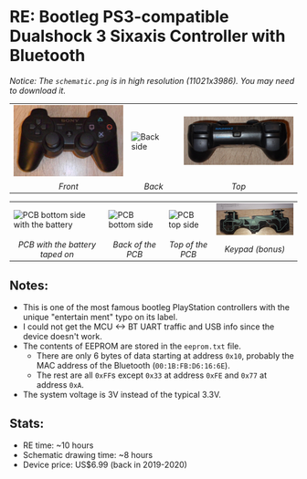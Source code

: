 # RE: Bootleg PS3-compatible Dualshock 3 Sixaxis Controller with Bluetooth
_Notice: The `schematic.png` is in high resolution (11021x3986). You may need to download it._

<table><tr>
  <td><img src="front.JPG" width="200" alt="Front side" /></td>
  <td><img src="back.JPG" width="200" alt="Back side" /></td>
  <td><img src="top.JPG" width="200" alt="Top side" /></td>
  </tr><tr>
  <td align="middle"><i>Front</i></td>
  <td align="middle"><i>Back</i></td>
  <td align="middle"><i>Top</i></td>
  
</tr></table>

<table><tr>
  <td><img src="pcb_back_bat.JPG" width="200" alt="PCB bottom side with the battery" /></td>
  <td><img src="pcb_back.JPG" width="200" alt="PCB bottom side" /></td>
  <td><img src="pcb_top.JPG" width="200" alt="PCB top side" /></td>
  <td><img src="keypad.JPG" width="200" alt="Keypad" /></td>
  
  </tr><tr>
  <td align="middle"><i>PCB with the battery taped on</i></td>
  <td align="middle"><i>Back of the PCB</i></td>
  <td align="middle"><i>Top of the PCB</i></td>
  <td align="middle"><i>Keypad (bonus)</i></td>
  
</tr></table>

## Notes:
- This is one of the most famous bootleg PlayStation controllers with the unique "entertain ment" typo on its label.
- I could not get the MCU <-> BT UART traffic and USB info since the device doesn't work.
- The contents of EEPROM are stored in the `eeprom.txt` file. <br>
    - There are only 6 bytes of data starting at address `0x10`, probably the MAC address of the Bluetooth (`00:1B:FB:D6:16:6E`). <br>
    - The rest are all `0xFF`s except `0x33` at address `0xFE` and `0x77` at address `0xA`.
- The system voltage is 3V instead of the typical 3.3V.

## Stats:
- RE time: ~10 hours
- Schematic drawing time: ~8 hours
- Device price: US$6.99 (back in 2019-2020)
